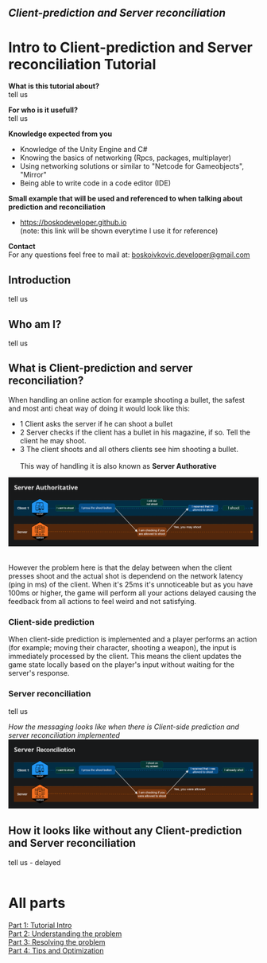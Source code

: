 ## *Client-prediction and Server reconciliation*

# Intro to Client-prediction and Server reconciliation Tutorial

**What is this tutorial about?** <br>
tell us

**For who is it usefull?** <br>
tell us

**Knowledge expected from you**
- Knowledge of the Unity Engine and C#
- Knowing the basics of networking (Rpcs, packages, multiplayer)
- Using networking solutions or similar to "Netcode for Gameobjects", "Mirror"
- Being able to write code in a code editor (IDE)

**Small example that will be used and referenced to when talking about prediction and reconciliation**
- https://boskodeveloper.github.io <br>
(note: this link will be shown everytime I use it for reference)

**Contact**  <br>
For any questions feel free to mail at: boskoivkovic.developer@gmail.com

## Introduction
tell us

## Who am I?
tell us

## What is Client-prediction and server reconciliation?
When handling an online action for example shooting a bullet, the safest and most anti cheat way of doing it would look like this:
- 1 Client asks the server if he can shoot a bullet
- 2 Server checks if the client has a bullet in his magazine, if so. Tell the client he may shoot.
- 3 The client shoots and all others clients see him shooting a bullet. 
<br> <br>
This way of handling it is also known as **Server Authorative**

![ServerAuthorative](images/server_authorative.png?raw=true)

<br>
However the problem here is that the delay between when the client presses shoot and the actual shot is dependend on the network latency (ping in ms) of the client. When it's 25ms it's unnoticeable but as you have 100ms or higher, the game will perform all your actions delayed causing the feedback from all actions to feel weird and not satisfying.

### Client-side prediction
When client-side prediction is implemented and a player performs an action (for example; moving their character, shooting a weapon), the input is immediately processed by the client. This means the client updates the game state locally based on the player's input without waiting for the server's response.

### Server reconciliation
tell us

*How the messaging looks like when there is Client-side prediction and server reconciliation implemented*
![ServerReconciliation](images/server_reconciliation.png?raw=true)

## How it looks like without any Client-prediction and Server reconciliation
tell us - delayed
<br> <br>
# All parts
[Part 1: Tutorial Intro](Part_1.md)  <br>
[Part 2: Understanding the problem](Part_2.md)  <br>
[Part 3: Resolving the problem](Part_3.md)  <br>
[Part 4: Tips and Optimization](Part_4.md)

